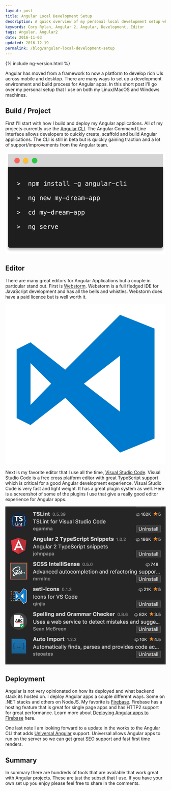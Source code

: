 ```yaml
---
layout: post
title: Angular Local Development Setup
description: A quick overview of my personal local development setup when building Angular applications
keywords: Cory Rylan, Angular 2, Angular, Development, Editor
tags: Angular, Angular2
date: 2016-11-03
updated: 2016-12-19
permalink: /blog/angular-local-development-setup
---
```


{% include ng-version.html %}

Angular has moved from a framework to now a platform to develop rich UIs across mobile
and desktop. There are many ways to set up a development environment and build process for 
Angular apps. In this short post I'll go over my personal setup that I use on both my Linux/MacOS and Windows
machines.

## Build / Project 

First I'll start with how I build and deploy my Angular applications. All of my projects
currently use the <a href="https://cli.angular.io">Angular CLI</a>. The Angular Command Line Interface
allows developers to quickly create, scaffold and build Angular applications. The CLI is still 
in beta but is quickly gaining traction and a lot of support/improvements from the Angular team.

<img src="/assets/images/posts/2016-11-03-angular-local-development-setup/angular-cli.svg" bp-layout="full-width 4--max float-center" alt="Angular CLI" />

## Editor

There are many great editors for Angular Applications but a couple in particular stand out. 
First is <a href="https://www.jetbrains.com/webstorm/">Webstorm</a>. Webstorm is a full fledged
IDE for JavaScript development and has all the bells and whistles. Webstorm does have a paid licence 
but is well worth it. 

<img src="/assets/images/posts/2016-11-03-angular-local-development-setup/visual-studio-code.png" bp-layout="full-width 3--max float-center" alt="Angular CLI" />

Next is my favorite editor that I use all the time, 
<a href="https://code.visualstudio.com/">Visual Studio Code</a>. Visual Studio Code is a free cross platform editor 
with great TypeScript support which is critical for a good Angular development experience. Visual Studio Code is very fast and
light weight. It has a great plugin system as well. Here is a screenshot of some of the plugins I use that give a really 
good editor experience for Angular apps.

<img src="/assets/images/posts/2016-11-03-angular-local-development-setup/visual-studio-code-plugins-angular.png" bp-layout="full-width 4--max float-center" alt="Angular CLI" />

## Deployment

Angular is not very opinionated on how its deployed and what backend stack its hosted on.
I deploy Angular apps a couple different ways. Some on .NET stacks and others on NodeJS. 
My favorite is <a href="https://firebase.google.io">Firebase</a>. Firebase has a hosting feature 
that is great for single page apps and has HTTP2 support for great performance. Learn more
about <a href="/blog/deploy-angular-cli-apps-to-firebase">Deploying Angular apps to Firebase</a> here.

One last note I am looking forward to a update in the works to the Angular CLI that 
adds <a href="https://universal.angular.io">Universal Angular</a> support. Universal allows
Angular apps to run on the server so we can get great SEO support and fast first time renders.

## Summary

In summary there are hundreds of tools that are available that work great with Angular projects. These are
just the subset that I use. If you have your own set up you enjoy please feel free to share in the comments.
